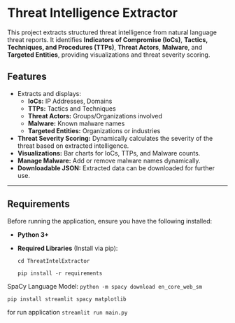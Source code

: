 # Threat Intelligence Extractor

This project extracts structured threat intelligence from natural language threat reports. It identifies **Indicators of Compromise (IoCs)**, **Tactics, Techniques, and Procedures (TTPs)**, **Threat Actors**, **Malware**, and **Targeted Entities**, providing visualizations and threat severity scoring.

## **Features**
- Extracts and displays:
  - **IoCs:** IP Addresses, Domains
  - **TTPs:** Tactics and Techniques
  - **Threat Actors:** Groups/Organizations involved
  - **Malware:** Known malware names
  - **Targeted Entities:** Organizations or industries
- **Threat Severity Scoring:** Dynamically calculates the severity of the threat based on extracted intelligence.
- **Visualizations:** Bar charts for IoCs, TTPs, and Malware counts.
- **Manage Malware:** Add or remove malware names dynamically.
- **Downloadable JSON:** Extracted data can be downloaded for further use.

---

## **Requirements**
Before running the application, ensure you have the following installed:

- **Python 3+**
- **Required Libraries** (Install via pip):

  `cd ThreatIntelExtractor`

  `pip install -r requirements`

SpaCy Language Model: `python -m spacy download en_core_web_sm`

  `pip install streamlit spacy matplotlib`


for run application 
`streamlit run main.py` 
